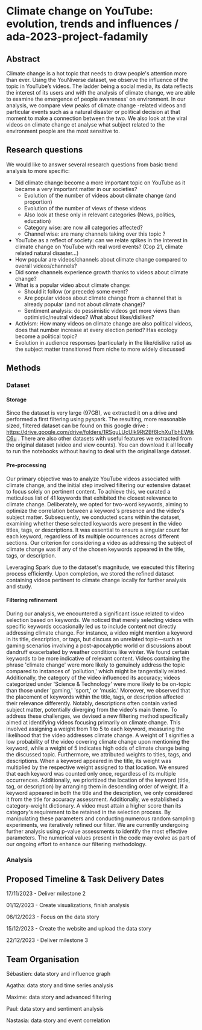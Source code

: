 # Climate change on YouTube: evolution, trends and influences / ada-2023-project-fadamily

## Abstract

Climate change is a hot topic that needs to draw people's attention more than ever. Using the YouNiverse dataset, we observe the influence of the topic in YouTube’s videos. The ladder being a social media, its data reflects the interest of its users and with the analysis of climate change, we are able to examine the emergence of people awareness' on environment. In our analysis, we compare view peaks of climate change -related videos and particular events such as a natural disaster or political decision at that moment to make a connection between the two. We also look at the viral videos on climate change et analyse what subject related to the environment people are the most sensitive to.


## Research questions
We would like to answer several research questions from basic trend analysis to more specific:
- Did climate change become a more important topic on YouTube as it became a very important matter in our societies?
    - Evolution of the number of videos about climate change (and proportion)
    - Evolution of the number of views of these videos
    - Also look at these only in relevant categories (News, politics, education)
    - Category wise: are now all categories affected?
    - Channel wise: are many channels taking over this topic ?
- YouTube as a reflect of society: can we relate spikes in the interest in climate change on YouTube with real word events? (Cop 21, climate related natural disaster…)
- How popular are videos/channels about climate change compared to overall videos/channels?
- Did some channels experience growth thanks to videos about climate change?
- What is a popular video about climate change:
    - Should it follow (or precede) some event?
    - Are popular videos about climate change from a channel that is already popular (and not about climate change)?
    - Sentiment analysis: do pessimistic videos get more views than optimistic/neutral videos? What about likes/dislikes? 
- Activism: How many videos on climate change are also political videos, does that number increase at every election period? Has ecology become a political topic?
- Evolution in audience responses (particularly in the like/dislike ratio) as the subject matter transitioned from niche to more widely discussed


## Methods


### Dataset


#### Storage
Since the dataset is very large (97GB), we extracted it on a drive and performed a first filtering using pyspark.
The resulting, more reasonable sized, filtered dataset can be found on this google drive : https://drive.google.com/drive/folders/1RSguLUcUIk9Rt2Bf6IchXuTbhEWtkC6u . There are also other datasets with useful features we extracted from the original dataset (video and view counts). You can download it all locally to run the notebooks without having to deal with the original large dataset.

#### Pre-processing

Our primary objective was to analyze YouTube videos associated with climate change, and the initial step involved filtering our extensive dataset to focus solely on pertinent content.
To achieve this, we curated a meticulous list of 41 keywords that exhibited the closest relevance to climate change. Deliberately, we opted for two-word keywords, aiming to optimize the correlation between a keyword's presence and the video's subject matter. Subsequently, we conducted scans within the dataset, examining whether these selected keywords were present in the video titles, tags, or descriptions. It was essential to ensure a singular count for each keyword, regardless of its multiple occurrences across different sections. Our criterion for considering a video as addressing the subject of climate change was if any of the chosen keywords appeared in the title, tags, or description.

Leveraging Spark due to the dataset's magnitude, we executed this filtering process efficiently. Upon completion, we stored the refined dataset containing videos pertinent to climate change locally for further analysis and study.

#### Filtering refinement

During our analysis, we encountered a significant issue related to video selection based on keywords. We noticed that merely selecting videos with specific keywords occasionally led us to include content not directly addressing climate change. For instance, a video might mention a keyword in its title, description, or tags, but discuss an unrelated topic—such as gaming scenarios involving a post-apocalyptic world or discussions about dandruff exacerbated by weather conditions like winter.
We found certain keywords to be more indicative of relevant content. Videos containing the phrase 'climate change' were more likely to genuinely address the topic compared to instances of 'pollution,' which might be tangentially related. Additionally, the category of the video influenced its accuracy; videos categorized under 'Science & Technology' were more likely to be on-topic than those under 'gaming,' 'sport,' or 'music.'
Moreover, we observed that the placement of keywords within the title, tags, or description affected their relevance differently. Notably, descriptions often contain varied subject matter, potentially diverging from the video's main theme.
To address these challenges, we devised a new filtering method specifically aimed at identifying videos focusing primarily on climate change. This involved assigning a weight from 1 to 5 to each keyword, measuring the likelihood that the video addresses climate change. A weight of 1 signifies a low probability of the video covering climate change upon mentioning the keyword, while a weight of 5 indicates high odds of climate change being the discussed topic.
Furthermore, we attributed weights to titles, tags, and descriptions. When a keyword appeared in the title, its weight was multiplied by the respective weight assigned to that location. We ensured that each keyword was counted only once, regardless of its multiple occurrences. Additionally, we prioritized the location of the keyword (title, tag, or description) by arranging them in descending order of weight. If a keyword appeared in both the title and the description, we only considered it from the title for accuracy assessment.
Additionally, we established a category-weight dictionary. A video must attain a higher score than its category's requirement to be retained in the selection process.
By manipulating these parameters and conducting numerous random sampling experiments, we iteratively refined our filter. We are currently undergoing further analysis using p-value assessments to identify the most effective parameters. The numerical values present in the code may evolve as part of our ongoing effort to enhance our filtering methodology.


### Analysis



## Proposed Timeline & Task Delivery Dates
17/11/2023 - Deliver milestone 2

01/12/2023 - Create visualizations, finish analysis

08/12/2023 - Focus on the data story 

15/12/2023 - Create the website and upload the data story

22/12/2023 - Deliver milestone 3

## Team Organisation
Sébastien: data story and influence graph

Agatha: data story and time series analysis

Maxime: data story and advanced filtering

Paul: data story and sentiment analysis

Nastasia: data story and event correlation